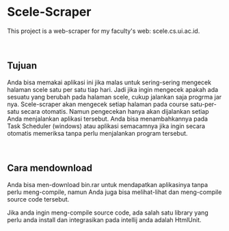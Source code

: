 # Scele-Scraper

This project is a web-scraper for my faculty's web: scele.cs.ui.ac.id. 
  
<br/>

Tujuan
---

Anda bisa memakai aplikasi ini jika malas untuk sering-sering mengecek halaman scele satu per satu tiap hari. Jadi jika ingin mengecek apakah ada sesuatu yang berubah pada halaman scele, 
cukup jalankan saja progrma jar nya.  Scele-scraper akan mengecek setiap halaman pada course satu-per-satu secara otomatis. Namun pengecekan hanya akan dijalankan setiap
Anda menjalankan aplikasi tersebut. Anda bisa menambahkannya pada Task Scheduler (windows) atau aplikasi semacamnya jika ingin secara otomatis memeriksa tanpa perlu menjalankan
program tersebut.

<br/>

Cara mendownload
---

Anda bisa men-download bin.rar untuk mendapatkan aplikasinya tanpa perlu meng-compile, namun Anda juga bisa melihat-lihat dan meng-compile source code tersebut. 

Jika anda ingin meng-compile source code, ada salah satu library yang perlu anda install dan integrasikan pada intellij anda adalah HtmlUnit.
